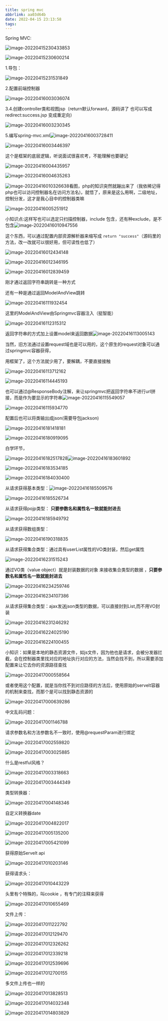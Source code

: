 ```yaml
---
title: spring mvc
abbrlink: aa03d64b
date: 2022-04-15 23:13:58
tags:
---
```


Spring MVC:

![image-20220415230433853](../assets/img/spring-mvc/image-20220415230433853.png)

![image-20220415230600214](../assets/img/spring-mvc/image-20220415230600214.png)

1.导包：

![image-20220415231531849](../assets/img/spring-mvc/image-20220415231531849.png)

2.配置前端控制器 

![image-20220416003036074](../assets/img/spring-mvc/image-20220416003036074.png)

3.4.创建controller类和视图jsp（return默认forward，源码讲了    也可以写成  redirect:success.jsp   变成重定向）

![image-20220416003230345](../assets/img/spring-mvc/image-20220416003230345.png)

5.编写spring-mvc.xml![image-20220416003728411](../assets/img/spring-mvc/image-20220416003728411.png)



![image-20220416003446397](../assets/img/spring-mvc/image-20220416003446397.png)

这个是框架的底层逻辑，听说面试很喜欢考，不能理解也要硬记

![image-20220416004435957](../assets/img/spring-mvc/image-20220416004435957.png)

![image-20220416004635263](../assets/img/spring-mvc/image-20220416004635263.png)

![image-20220416010326638](../assets/img/spring-mvc/image-20220416010326638.png)看图，php的知识突然就蹦出来了（我依稀记得php也可以访问控制器名在访问方法名)，就悟了，原来是这么用啊，二级地址，控制分发，这才是我心目中的控制器类嘛

![image-20220416005251912](../assets/img/spring-mvc/image-20220416005251912.png)

小知识点:这样写也可以选定只扫描控制器，include 包含，还有种exclude，是不包含![image-20220416010947556](../assets/img/spring-mvc/image-20220416010947556.png)



这个东西，可以通过配置内部资源解析器来缩写成  `return "success"`（源码里的方法，改一改就可以很好用，但可读性也低了）

![image-20220416012434148](../assets/img/spring-mvc/image-20220416012434148.png)

![image-20220416012346195](../assets/img/spring-mvc/image-20220416012346195.png)

![image-20220416012839459](../assets/img/spring-mvc/image-20220416012839459.png)

刚才通过返回字符串跳转是一种方式

还有一种是通过返回ModelAndView跳转

![image-20220416111932454](../assets/img/spring-mvc/image-20220416111932454.png)

这里的ModelAndView由Springmvc容器注入（挺智能）

![image-20220416112315312](../assets/img/spring-mvc/image-20220416112315312.png)

返回字符串的方式加上设置model来返回数据![image-20220416113005143](../assets/img/spring-mvc/image-20220416113005143.png)

当然，旧方法通过设置request域也是可以用的，这个原生的request对象可以通过springmvc容器获得，

用框架了，这个方法就少用了，要解耦，不要直接接触

![image-20220416113712162](../assets/img/spring-mvc/image-20220416113712162.png)

![image-20220416114445193](../assets/img/spring-mvc/image-20220416114445193.png)

也可以通过@ResponseBody注解，来让springmvc把返回字符串不进行url拼接，而是作为要显示的字符串![image-20220416115549057](../assets/img/spring-mvc/image-20220416115549057.png)

![image-20220416115934770](../assets/img/spring-mvc/image-20220416115934770.png)



配置后也可以将类输出成json(需要导包jackson)

![image-20220416181418181](../assets/img/spring-mvc/image-20220416181418181.png)

![image-20220416180919095](../assets/img/spring-mvc/image-20220416180919095.png)

白学环节，

![image-20220416182517828](../assets/img/spring-mvc/image-20220416182517828.png)![image-20220416183601892](../assets/img/spring-mvc/image-20220416183601892.png)

![image-20220416183534185](../assets/img/spring-mvc/image-20220416183534185.png)

![image-20220416184030400](../assets/img/spring-mvc/image-20220416184030400.png)

从请求获得基本类型：![image-20220416185509576](../assets/img/spring-mvc/image-20220416185509576.png)

![image-20220416185526734](../assets/img/spring-mvc/image-20220416185526734.png)

从请求获得pojp类型： **只要参数名和属性名一致就能封进去**

![image-20220416185949792](../assets/img/spring-mvc/image-20220416185949792.png)

从请求获得数组类型：

![image-20220416190318835](../assets/img/spring-mvc/image-20220416190318835.png)

从请求获得集合类型：通过具有userList属性的VO类封装，然后get属性

![image-20220416231515243](../assets/img/spring-mvc/image-20220416231515243.png)

通过VO类（value object）就是封装数据的对象 来接收集合类型的数据  ，**只要参数名和属性名一致就能封进去**

![image-20220416234259746](../assets/img/spring-mvc/image-20220416234259746.png)

![image-20220416234107386](../assets/img/spring-mvc/image-20220416234107386.png)





从请求获得集合类型：ajax发送json类型的数据，可以直接封到List<User>,而不用VO封装

![image-20220416231246292](../assets/img/spring-mvc/image-20220416231246292.png)

![image-20220416224025190](../assets/img/spring-mvc/image-20220416224025190.png)

![image-20220416224100455](../assets/img/spring-mvc/image-20220416224100455.png)

小知识：如果是本地的静态资源文件，如js文件，因为他也是请求，会被分发器拦截，会在控制器类里找对应的地址执行对应的方法，当然会找不到，所以需要添加配置来让它去你的资源路径查找

![image-20220417000558564](../assets/img/spring-mvc/image-20220417000558564.png) 

或者使用这个配置，就是当你找不到对应路径的方法后，使用原始的servelt容器的机制来查找，而那个是可以找到静态资源的

![image-20220417000639286](../assets/img/spring-mvc/image-20220417000639286.png)

中文乱码问题：

![image-20220417001146788](../assets/img/spring-mvc/image-20220417001146788.png)

请求参数名和方法参数名不一致时，使用@requestParam进行绑定

![image-20220417002559820](../assets/img/spring-mvc/image-20220417002559820.png)

![image-20220417003025885](../assets/img/spring-mvc/image-20220417003025885.png)

什么是restful风格？

![image-20220417003318663](../assets/img/spring-mvc/image-20220417003318663.png)

![image-20220417003444349](../assets/img/spring-mvc/image-20220417003444349.png)

类型转换器：

![image-20220417004148346](../assets/img/spring-mvc/image-20220417004148346.png)

自定义转换器date

![image-20220417004822017](../assets/img/spring-mvc/image-20220417004822017.png)

![image-20220417005135200](../assets/img/spring-mvc/image-20220417005135200.png)

![image-20220417005421099](../assets/img/spring-mvc/image-20220417005421099.png)

获得原始Servelt api

![image-20220417010203146](../assets/img/spring-mvc/image-20220417010203146.png)

获得请求头：

![image-20220417010443229](../assets/img/spring-mvc/image-20220417010443229.png)

头里有个特殊的，叫cookie ，有专门的注释来获得

![image-20220417010655469](../assets/img/spring-mvc/image-20220417010655469.png)

文件上传：

![image-20220417011222792](../assets/img/spring-mvc/image-20220417011222792.png)

![image-20220417012129470](../assets/img/spring-mvc/image-20220417012129470.png)

![image-20220417012326262](../assets/img/spring-mvc/image-20220417012326262.png)

![image-20220417012339218](../assets/img/spring-mvc/image-20220417012339218.png)

![image-20220417012539696](../assets/img/spring-mvc/image-20220417012539696.png)

![image-20220417012700155](../assets/img/spring-mvc/image-20220417012700155.png)

多文件上传也一样的

![image-20220417013828513](../assets/img/spring-mvc/image-20220417013828513.png)

![image-20220417014032348](../assets/img/spring-mvc/image-20220417014032348.png)

![image-20220417014803829](../assets/img/spring-mvc/image-20220417014803829.png)


